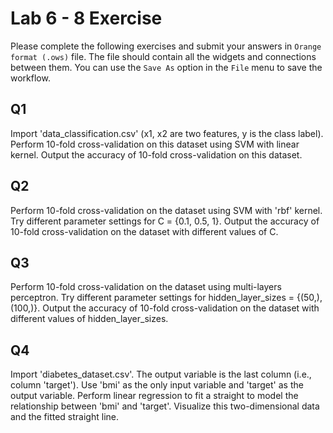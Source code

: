 # Lab 6 - 8 Exercise

Please complete the following exercises and submit your answers in `Orange format (.ows)` file. The file should contain all the widgets and connections between them. You can use the `Save As` option in the `File` menu to save the workflow.

## Q1

Import 'data_classification.csv' (x1, x2 are two features, y is the class label). Perform 10-fold cross-validation on this dataset using SVM with linear kernel. Output the accuracy of 10-fold cross-validation on this dataset.

## Q2

Perform 10-fold cross-validation on the dataset using SVM with 'rbf' kernel. Try different parameter settings for C = {0.1, 0.5, 1}. Output the accuracy of 10-fold cross-validation on the dataset with different values of C.

## Q3

Perform 10-fold cross-validation on the dataset using multi-layers perceptron. Try different parameter settings for hidden_layer_sizes = {(50,), (100,)}. Output the accuracy of 10-fold cross-validation on the dataset with different values of hidden_layer_sizes.

## Q4

Import 'diabetes_dataset.csv'. The output variable is the last column (i.e., column 'target'). Use 'bmi' as the only input variable and 'target' as the output variable. Perform linear regression to fit a straight to model the relationship between 'bmi' and 'target'. Visualize this two-dimensional data and the fitted straight line.
